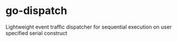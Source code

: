 # go-dispatch
Lightweight event traffic dispatcher for sequential execution on user specified serial construct

